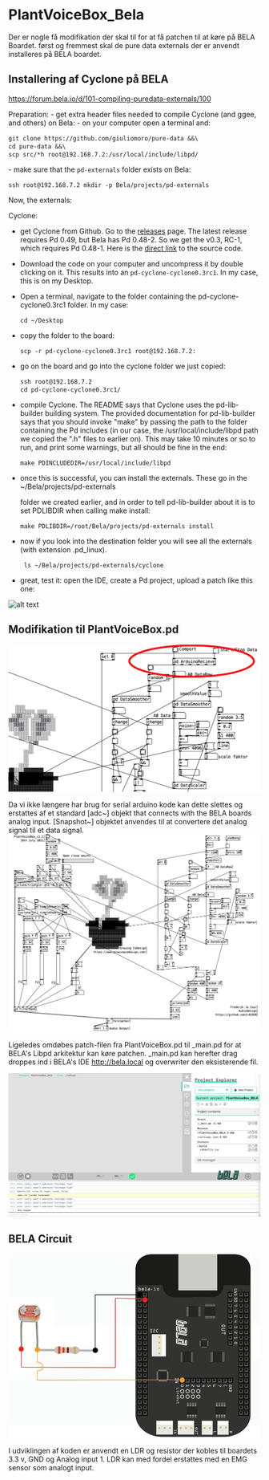 # PlantVoiceBox_Bela

Der er nogle få modifikation der skal til for at få patchen til at køre på BELA Boardet. først og fremmest skal de pure data externals der er anvendt installeres på BELA boardet.

## Installering af Cyclone på BELA
https://forum.bela.io/d/101-compiling-puredata-externals/100

Preparation:
\- get extra header files needed to compile Cyclone (and ggee, and others) on Bela:
\- on your computer open a terminal and:

```
git clone https://github.com/giuliomoro/pure-data &&\
cd pure-data &&\
scp src/*h root@192.168.7.2:/usr/local/include/libpd/ 
```

\- make sure that the `pd-externals` folder exists on Bela:

```
ssh root@192.168.7.2 mkdir -p Bela/projects/pd-externals
```

Now, the externals:

Cyclone:

- get Cyclone from Github. Go to the [releases](https://github.com/porres/pd-cyclone/releases) page. The latest release requires Pd 0.49, but Bela has Pd 0.48-2. So we get the v0.3, RC-1, which requires Pd 0.48-1. Here is the [direct link](https://github.com/porres/pd-cyclone/archive/cyclone0.3rc1.zip) to the source code.

- Download the code on your computer and uncompress it by double clicking on it. This results into an `pd-cyclone-cyclone0.3rc1`. In my case, this is on my Desktop.

- Open a terminal, navigate to the folder containing the pd-cyclone-cyclone0.3rc1 folder. In my case:

  ```
  cd ~/Desktop
  ```

- copy the folder to the board:

  ```
  scp -r pd-cyclone-cyclone0.3rc1 root@192.168.7.2: 
  ```

- go on the board and go into the cyclone folder we just copied:

  ```
  ssh root@192.168.7.2 
  cd pd-cyclone-cyclone0.3rc1/
  ```

- compile Cyclone. The README says that Cyclone uses the pd-lib-builder building system. The provided documentation for pd-lib-builder says that you should invoke "make" by passing the path to the folder containing the Pd includes (in our case, the /usr/local/include/libpd path we copied the ".h" files to earlier on). This may take 10 minutes or so to run, and print some warnings, but all should be fine in the end:

  ```
  make PDINCLUDEDIR=/usr/local/include/libpd
  ```

- once this is successful, you can install the externals. These go in the ~/Bela/projects/pd-externals

  folder we created earlier, and in order to tell pd-lib-builder about it is to set PDLIBDIR when calling make install:

  ```
  make PDLIBDIR=/root/Bela/projects/pd-externals install
  ```

- now if you look into the destination folder you will see all the externals (with extension .pd_linux).

  ```
   ls ~/Bela/projects/pd-externals/cyclone
  ```

- great, test it: open the IDE, create a Pd project, upload a patch like this one:

![alt text](https://i.imgur.com/Hr8bFGl.png)

## Modifikation til PlantVoiceBox.pd

![plantvoicebox_BELAModArea](./media/plantvoicebox_BELAModArea.png)

Da vi ikke længere har brug for serial arduino kode kan dette slettes og erstattes af et standard [adc~] objekt that connects with the BELA boards analog input. [Snapshot~] objektet anvendes til at convertere det analog signal til et data signal.
 ![PlantVoiceBox_BelaMOD](./media/PlantVoiceBox_BelaMOD.png)

Ligeledes omdøbes patch-filen fra PlantVoiceBox.pd til _main.pd for at BELA's Libpd arkitektur kan køre patchen. _main.pd kan herefter drag droppes ind i BELA's IDE http://bela.local og overwriter den eksisterende fil.

![Bela_IDE](./media/Bela_IDE.png)

## BELA Circuit

![CircuitBELA](./media/CircuitBELA.png)

I udviklingen af koden er anvendt en LDR og resistor der kobles til boardets 3.3 v, GND og Analog input 1. LDR kan med fordel erstattes med en EMG sensor som analogt input.
